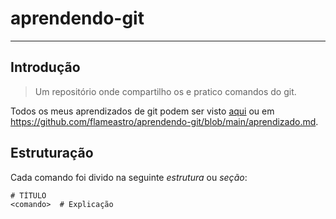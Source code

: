 # aprendendo-git

---

## Introdução

> Um repositório onde compartilho os e pratico comandos do git.

Todos os meus aprendizados de git podem ser visto [aqui](aprendizado.md) ou em https://github.com/flameastro/aprendendo-git/blob/main/aprendizado.md.

## Estruturação
Cada comando foi divido na seguinte *estrutura* ou *seção*:
``` txt
# TÍTULO
<comando>  # Explicação
```